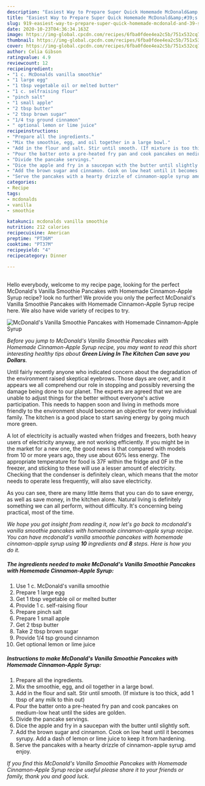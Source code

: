 ```yaml
---
description: "Easiest Way to Prepare Super Quick Homemade McDonald&amp;#39;s Vanilla Smoothie Pancakes with Homemade Cinnamon-Apple Syrup"
title: "Easiest Way to Prepare Super Quick Homemade McDonald&amp;#39;s Vanilla Smoothie Pancakes with Homemade Cinnamon-Apple Syrup"
slug: 919-easiest-way-to-prepare-super-quick-homemade-mcdonald-and-39-s-vanilla-smoothie-pancakes-with-homemade-cinnamon-apple-syrup
date: 2020-10-23T04:36:34.163Z
image: https://img-global.cpcdn.com/recipes/6fba0fdee4ea2c5b/751x532cq70/mcdonalds-vanilla-smoothie-pancakes-with-homemade-cinnamon-apple-syrup-recipe-main-photo.jpg
thumbnail: https://img-global.cpcdn.com/recipes/6fba0fdee4ea2c5b/751x532cq70/mcdonalds-vanilla-smoothie-pancakes-with-homemade-cinnamon-apple-syrup-recipe-main-photo.jpg
cover: https://img-global.cpcdn.com/recipes/6fba0fdee4ea2c5b/751x532cq70/mcdonalds-vanilla-smoothie-pancakes-with-homemade-cinnamon-apple-syrup-recipe-main-photo.jpg
author: Celia Gibson
ratingvalue: 4.9
reviewcount: 12
recipeingredient:
- "1 c. McDonalds vanilla smoothie"
- "1 large egg"
- "1 tbsp vegetable oil or melted butter"
- "1 c. selfraising flour"
- "pinch salt"
- "1 small apple"
- "2 tbsp butter"
- "2 tbsp brown sugar"
- "1/4 tsp ground cinnamon"
- " optional lemon or lime juice"
recipeinstructions:
- "Prepare all the ingredients."
- "Mix the smoothie, egg, and oil together in a large bowl."
- "Add in the flour and salt. Stir until smooth. (If mixture is too thick, add 1 tbsp of any milk to thin out)"
- "Pour the batter onto a pre-heated fry pan and cook pancakes on medium-low heat until the sides are golden."
- "Divide the pancake servings."
- "Dice the apple and fry in a saucepan with the butter until slightly soft."
- "Add the brown sugar and cinnamon. Cook on low heat until it becomes syrupy. Add a dash of lemon or lime juice to keep it from hardening."
- "Serve the pancakes with a hearty drizzle of cinnamon-apple syrup amd enjoy."
categories:
- Recipe
tags:
- mcdonalds
- vanilla
- smoothie

katakunci: mcdonalds vanilla smoothie 
nutrition: 212 calories
recipecuisine: American
preptime: "PT36M"
cooktime: "PT37M"
recipeyield: "4"
recipecategory: Dinner

---
```

<br>
Hello everybody, welcome to my recipe page, looking for the perfect McDonald&#39;s Vanilla Smoothie Pancakes with Homemade Cinnamon-Apple Syrup recipe? look no further! We provide you only the perfect McDonald&#39;s Vanilla Smoothie Pancakes with Homemade Cinnamon-Apple Syrup recipe here. We also have wide variety of recipes to try.
<br>


![McDonald&#39;s Vanilla Smoothie Pancakes with Homemade Cinnamon-Apple Syrup](https://img-global.cpcdn.com/recipes/6fba0fdee4ea2c5b/751x532cq70/mcdonalds-vanilla-smoothie-pancakes-with-homemade-cinnamon-apple-syrup-recipe-main-photo.jpg)

<i>Before you jump to McDonald&#39;s Vanilla Smoothie Pancakes with Homemade Cinnamon-Apple Syrup recipe, you may want to read this short interesting healthy tips about 
<strong>Green Living In The Kitchen Can save you Dollars</strong>.</i>
</br>

Until fairly recently anyone who indicated concern about the degradation of the environment raised skeptical eyebrows. Those days are over, and it appears we all comprehend our role in stopping and possibly reversing the damage being done to our planet. The experts are agreed that we are unable to adjust things for the better without everyone's active participation. This needs to happen soon and living in methods more friendly to the environment should become an objective for every individual family. The kitchen is a good place to start saving energy by going much more green.

A lot of electricity is actually wasted when fridges and freezers, both heavy users of electricity anyway, are not working efficiently. If you might be in the market for a new one, the good news is that compared with models from 10 or more years ago, they use about 60% less energy. The appropriate temperature for food is 37F within the fridge and 0F in the freezer, and sticking to these will use a lesser amount of electricity. Checking that the condenser is definitely clean, which means that the motor needs to operate less frequently, will also save electricity.

As you can see, there are many little items that you can do to save energy, as well as save money, in the kitchen alone. Natural living is definitely something we can all perform, without difficulty. It's concerning being practical, most of the time.


<i>We hope you got insight from reading it, now let's go back to mcdonald&#39;s vanilla smoothie pancakes with homemade cinnamon-apple syrup recipe. You can have mcdonald&#39;s vanilla smoothie pancakes with homemade cinnamon-apple syrup using <strong>10</strong> ingredients and <strong>8</strong> steps. Here is how you do it.
</i>

##### The ingredients needed to make McDonald&#39;s Vanilla Smoothie Pancakes with Homemade Cinnamon-Apple Syrup:

1. Use 1 c. McDonald&#39;s vanilla smoothie
1. Prepare 1 large egg
1. Get 1 tbsp vegetable oil or melted butter
1. Provide 1 c. self-raising flour
1. Prepare pinch salt
1. Prepare 1 small apple
1. Get 2 tbsp butter
1. Take 2 tbsp brown sugar
1. Provide 1/4 tsp ground cinnamon
1. Get  optional lemon or lime juice


##### Instructions to make McDonald&#39;s Vanilla Smoothie Pancakes with Homemade Cinnamon-Apple Syrup:

1. Prepare all the ingredients.
1. Mix the smoothie, egg, and oil together in a large bowl.
1. Add in the flour and salt. Stir until smooth. (If mixture is too thick, add 1 tbsp of any milk to thin out)
1. Pour the batter onto a pre-heated fry pan and cook pancakes on medium-low heat until the sides are golden.
1. Divide the pancake servings.
1. Dice the apple and fry in a saucepan with the butter until slightly soft.
1. Add the brown sugar and cinnamon. Cook on low heat until it becomes syrupy. Add a dash of lemon or lime juice to keep it from hardening.
1. Serve the pancakes with a hearty drizzle of cinnamon-apple syrup amd enjoy.


<i>If you find this McDonald&#39;s Vanilla Smoothie Pancakes with Homemade Cinnamon-Apple Syrup recipe useful please share it to your friends or family, thank you and good luck.</i>
